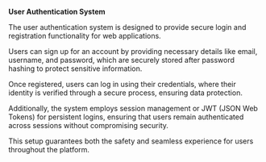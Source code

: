 **User Authentication System**

The user authentication system is designed to provide secure login and registration functionality for web applications. 

Users can sign up for an account by providing necessary details like email, username, and password, which are securely stored after password hashing to protect sensitive information. 

Once registered, users can log in using their credentials, where their identity is verified through a secure process, ensuring data protection.

Additionally, the system employs session management or JWT (JSON Web Tokens) for persistent logins, ensuring that users remain authenticated across sessions without compromising security.

This setup guarantees both the safety and seamless experience for users throughout the platform.

